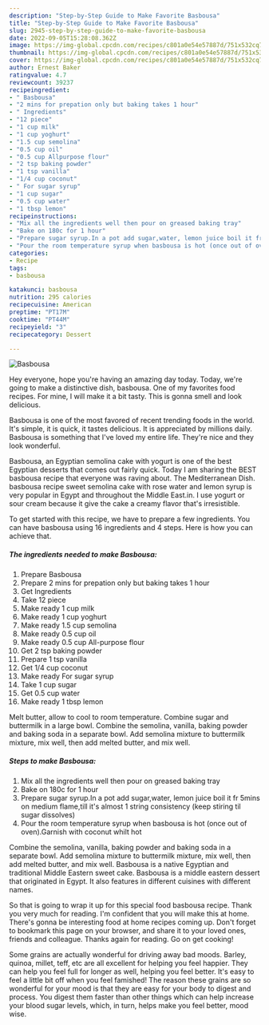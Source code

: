 ```yaml
---
description: "Step-by-Step Guide to Make Favorite Basbousa"
title: "Step-by-Step Guide to Make Favorite Basbousa"
slug: 2945-step-by-step-guide-to-make-favorite-basbousa
date: 2022-09-05T15:28:08.362Z
image: https://img-global.cpcdn.com/recipes/c801a0e54e57887d/751x532cq70/basbousa-recipe-main-photo.jpg
thumbnail: https://img-global.cpcdn.com/recipes/c801a0e54e57887d/751x532cq70/basbousa-recipe-main-photo.jpg
cover: https://img-global.cpcdn.com/recipes/c801a0e54e57887d/751x532cq70/basbousa-recipe-main-photo.jpg
author: Ernest Baker
ratingvalue: 4.7
reviewcount: 39237
recipeingredient:
- " Basbousa"
- "2 mins for prepation only but baking takes 1 hour"
- " Ingredients"
- "12 piece"
- "1 cup milk"
- "1 cup yoghurt"
- "1.5 cup semolina"
- "0.5 cup oil"
- "0.5 cup Allpurpose flour"
- "2 tsp baking powder"
- "1 tsp vanilla"
- "1/4 cup coconut"
- " For sugar syrup"
- "1 cup sugar"
- "0.5 cup water"
- "1 tbsp lemon"
recipeinstructions:
- "Mix all the ingredients well then pour on greased baking tray"
- "Bake on 180c for 1 hour"
- "Prepare sugar syrup.In a pot add sugar,water, lemon juice boil it fr 5mins on medium flame,till it&#39;s almost 1 string consistency (keep stiring til sugar dissolves)"
- "Pour the room temperature syrup when basbousa is hot (once out of oven).Garnish with coconut whilt hot"
categories:
- Recipe
tags:
- basbousa

katakunci: basbousa 
nutrition: 295 calories
recipecuisine: American
preptime: "PT17M"
cooktime: "PT44M"
recipeyield: "3"
recipecategory: Dessert

---
```



![Basbousa](https://img-global.cpcdn.com/recipes/c801a0e54e57887d/751x532cq70/basbousa-recipe-main-photo.jpg)

Hey everyone, hope you're having an amazing day today. Today, we're going to make a distinctive dish, basbousa. One of my favorites food recipes. For mine, I will make it a bit tasty. This is gonna smell and look delicious.

Basbousa is one of the most favored of recent trending foods in the world. It's simple, it is quick, it tastes delicious. It is appreciated by millions daily. Basbousa is something that I've loved my entire life. They're nice and they look wonderful.

Basbousa, an Egyptian semolina cake with yogurt is one of the best Egyptian desserts that comes out fairly quick. Today I am sharing the BEST basbousa recipe that everyone was raving about. The Mediterranean Dish. basbousa recipe sweet semolina cake with rose water and lemon syrup is very popular in Egypt and throughout the Middle East.in. I use yogurt or sour cream because it give the cake a creamy flavor that&#39;s irresistible.


To get started with this recipe, we have to prepare a few ingredients. You can have basbousa using 16 ingredients and 4 steps. Here is how you can achieve that.

<!--inarticleads1-->

##### The ingredients needed to make Basbousa:

1. Prepare  Basbousa
1. Prepare 2 mins for prepation only but baking takes 1 hour
1. Get  Ingredients
1. Take 12 piece
1. Make ready 1 cup milk
1. Make ready 1 cup yoghurt
1. Make ready 1.5 cup semolina
1. Make ready 0.5 cup oil
1. Make ready 0.5 cup All-purpose flour
1. Get 2 tsp baking powder
1. Prepare 1 tsp vanilla
1. Get 1/4 cup coconut
1. Make ready  For sugar syrup
1. Take 1 cup sugar
1. Get 0.5 cup water
1. Make ready 1 tbsp lemon


Melt butter, allow to cool to room temperature. Combine sugar and buttermilk in a large bowl. Combine the semolina, vanilla, baking powder and baking soda in a separate bowl. Add semolina mixture to buttermilk mixture, mix well, then add melted butter, and mix well. 

<!--inarticleads2-->

##### Steps to make Basbousa:

1. Mix all the ingredients well then pour on greased baking tray
1. Bake on 180c for 1 hour
1. Prepare sugar syrup.In a pot add sugar,water, lemon juice boil it fr 5mins on medium flame,till it&#39;s almost 1 string consistency (keep stiring til sugar dissolves)
1. Pour the room temperature syrup when basbousa is hot (once out of oven).Garnish with coconut whilt hot


Combine the semolina, vanilla, baking powder and baking soda in a separate bowl. Add semolina mixture to buttermilk mixture, mix well, then add melted butter, and mix well. Basbousa is a native Egyptian and traditional Middle Eastern sweet cake. Basbousa is a middle eastern dessert that originated in Egypt. It also features in different cuisines with different names. 

So that is going to wrap it up for this special food basbousa recipe. Thank you very much for reading. I'm confident that you will make this at home. There's gonna be interesting food at home recipes coming up. Don't forget to bookmark this page on your browser, and share it to your loved ones, friends and colleague. Thanks again for reading. Go on get cooking!

Some grains are actually wonderful for driving away bad moods. Barley, quinoa, millet, teff, etc are all excellent for helping you feel happier. They can help you feel full for longer as well, helping you feel better. It's easy to feel a little bit off when you feel famished! The reason these grains are so wonderful for your mood is that they are easy for your body to digest and process. You digest them faster than other things which can help increase your blood sugar levels, which, in turn, helps make you feel better, mood wise.
